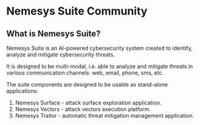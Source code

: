 # Nemesys Suite Community

## What is Nemesys Suite?

Nemesys Suite is an AI-powered cybersecurity system created to identify, analyze and mitigate cybersecurity threats.

It is designed to be multi-modal, i.e. able to analyze and mitigate threats in various communication channels: web, email, phone, sms, etc.

The suite components are designed to be usable as stand-alone applications:

1. Nemesys Surface - attack surface exploration application.
2. Nemesys Vectors - attack vectors execution platform.
3. Nemesys Traitor - automatic threat mitigation management application.
